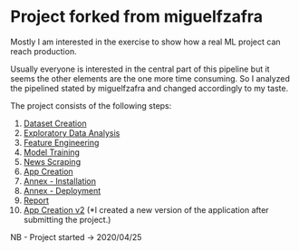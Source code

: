 # Project forked from  miguelfzafra

Mostly I am interested in the exercise to show how a real ML project can reach production.

Usually everyone is interested in the central part of this pipeline but it seems the other elements are the one more time consuming. So I analyzed the pipelined stated by miguelfzafra and changed accordingly to my taste.

The project consists of the following steps:

1. [Dataset Creation](https://github.com/dia006/Latest-News-Classifier/tree/master/0.%20Latest%20News%20Classifier/01.%20Dataset%20Creation)
2. [Exploratory Data Analysis](https://github.com/dia006/Latest-News-Classifier/tree/master/0.%20Latest%20News%20Classifier/02.%20Exploratory%20Data%20Analysis)
3. [Feature Engineering](https://github.com/dia006/Latest-News-Classifier/tree/master/0.%20Latest%20News%20Classifier/03.%20Feature%20Engineering)
4. [Model Training](https://github.com/dia006/Latest-News-Classifier/tree/master/0.%20Latest%20News%20Classifier/04.%20Model%20Training)
5. [News Scraping](https://github.com/dia006/Latest-News-Classifier/tree/master/0.%20Latest%20News%20Classifier/05.%20News%20Scraping)
6. [App Creation](https://github.com/dia006/Latest-News-Classifier/tree/master/0.%20Latest%20News%20Classifier/06.%20App%20Creation)
7. [Annex - Installation](https://github.com/dia006/Latest-News-Classifier/tree/master/0.%20Latest%20News%20Classifier/07.%20Annex%20-%20Installation)
8. [Annex - Deployment](https://github.com/dia006/Latest-News-Classifier/tree/master/0.%20Latest%20News%20Classifier/08.%20Annex%20-%20Deployment)
9. [Report](https://github.com/dia006/Latest-News-Classifier/tree/master/0.%20Latest%20News%20Classifier/09.%20Report)
10. [App Creation v2](https://github.com/dia006/Latest-News-Classifier/tree/master/0.%20Latest%20News%20Classifier/10.%20App%20Creation%20v2) (*I created a new version of the application after submitting the project.)

NB - Project started -> 2020/04/25
